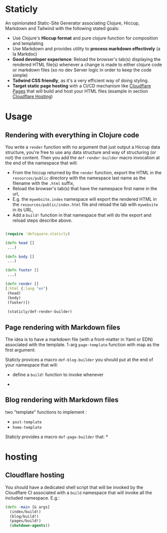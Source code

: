 # Staticly

An opinionated Static-Site Generator associating Clojure, Hiccup, Markdown and Tailwind with the following stated goals:

* Use Clojure's **Hiccup format** and pure clojure function for composition and templating
* Use Markdown and provides utility to **process markdown effectively** (a la Markdoc)
* **Good developer experience**: Reload the browser's tab(s) displaying the rendered HTML file(s) whenever a change is made to either clojure code or markdown files (so no dev Server logic in order to keep the code simple)
* **Tailwind CSS friendly**, as it's a very efficient way of doing styling.
* **Target static page hosting** with a CI/CD mechanism like [Cloudflare Pages](https://pages.cloudflare.com) that will build and host your HTML files (example in section [Cloudflare Hosting](#cloudflare-hosting))

# Usage

## Rendering with everything in Clojure code

You write a `render` function with no argument that just output a Hiccup data structure, you're free to use any data structure and way of structuring (or not) the content. Then you add the `def-render-builder` macro invocation at the end of the namespace that will:

* From the hiccup returned by the `render` function, export the HTML in the `resources/public` directory with the namespace last name as the filename with the `.html` suffix,
* Reload the browser's tab(s) that have the namespace first name in the url,
* E.g. the `mywebsite.index` namespace will export the rendered HTML in the `resources/public/index.html` file and reload the tab with `mywebsite` in its URL,
* Add a `build!` function in that namespace that will do the export and reload steps describe above.


```clojure

(require 'defsquare.staticly)

(defn head []
 ...)

(defn body []
 ...)

(defn footer []
 ...)

(defn render []
[:html {:lang "en"}
 (head)
 (body)
 (footer)])
 
 (staticly/def-render-builder)

```


## Page rendering with Markdown files

The idea is to have a markdown file (with a front-matter in Yaml or EDN) associated with the template.
1-arg `page-template` function with map as the first argument:



Staticly provices a macro `def-blog-builder` you should put at the end of your namespace that will:
- define a `build!` function to invoke whenever
*

## Blog rendering with Markdown files

two "template" functions to implement :

* `post-template`
* `home-template`

Staticly provides a macro `def-page-builder` that:
*

# hosting

## Cloudflare hosting

You should have a dedicated shell script that will be invoked by the Cloudflare CI associated with a `build` namespace that will invoke all the included namespace.
E.g.:

```clojure
(defn -main [& args]
  (index/build!)
  (blog/build!)
  (pages/build!)
  (shutdown-agents))
```
 
